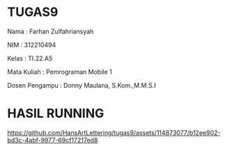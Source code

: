 # TUGAS9

Nama : Farhan Zulfahriansyah

NIM : 312210494

Kelas : TI.22.A5

Mata Kuliah : Pemrograman Mobile 1

Dosen Pengampu : Donny Maulana, S.Kom.,M.M.S.I

# HASIL RUNNING





https://github.com/HansArtLettering/tugas9/assets/114873077/b12ee902-bd3c-4abf-9977-69cf17217ed8


